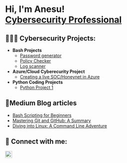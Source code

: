 <h1>Hi, I'm Anesu! <br/> <a href="https://www.linkedin.com/in/anesu-m-74b760253/">Cybersecurity Professional</a></h1>

<h2>👩🏾‍💻 Cybersecurity Projects:</h2>

- <b>Bash Projects</b>
  - [Password generator](https://github.com/anesum1/Bash-Projects)
  - [Policy Checker](https://github.com/anesum1/Bash-Projects)
  - [Log scanner](https://github.com/anesum1/Bash-Projects)
- <b>Azure/Cloud Cyberecurity Project</b>
  - [Creating a live SOC/Honeynet in Azure](https://github.com/CyberLocd/Azure-SOC/tree/main) 
- <b>Python Coding Projects</b>
  - [Python Project 1](https://github.com/anesum1/Python-100-days)
    
<h2>📰Medium Blog articles</h2>

- [Bash Scripting for Beginners](https://medium.com/@ane.masawi/bash-scripting-for-beginners-96a62f0eb027)
- [Mastering Git and GitHub: A Summary](https://medium.com/@ane.masawi/mastering-git-and-github-a-summary-9504804a7ca3)
- [Diving into Linux: A Command Line Adventure](https://medium.com/@ane.masawi/diving-into-linux-a-command-line-adventure-90adc7658a44)


<h2> 🤳 Connect with me:</h2>


[<img align="left" alt="Anesu M | LinkedIn" width="22px" src="https://cdn.jsdelivr.net/npm/simple-icons@v3/icons/linkedin.svg" />][linkedin]


[linkedin]: https://www.linkedin.com/in/anesu-m-74b760253/

<!--
**anesum1/anesum1** is a ✨ _special_ ✨ repository because its `README.md` (this file) appears on your GitHub profile.

Here are some ideas to get you started:

- 🔭 I’m currently working on ...
- 🌱 I’m currently learning ...
- 👯 I’m looking to collaborate on ...
- 🤔 I’m looking for help with ...
- 💬 Ask me about ...
- 📫 How to reach me: ...
- 😄 Pronouns: ...
- ⚡ Fun fact: ...
-->
